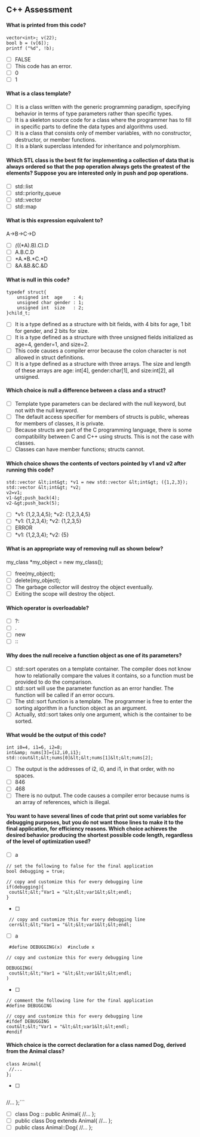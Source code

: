 C++ Assessment
---------------------
#### What is printed from this code?
```
vector<int>; v(22);
bool b = (v[6]);
printf ("%d", !b);
```
- [ ] FALSE
- [ ] This code has an error.
- [ ] 0
- [ ] 1

#### What is a class template?

- [ ] It is a class written with the generic programming paradigm, specifying behavior in terms of type parameters rather than specific types.
- [ ] It is a skeleton source code for a class where the programmer has to fill in specific parts to define the data types and algorithms used.
- [ ] It is a class that consists only of member variables, with no constructor, destructor, or member functions.
- [ ] It is a blank superclass intended for inheritance and polymorphism.

#### Which STL class is the best fit for implementing a collection of data that is always ordered so that the pop operation always gets the greatest of the elements? Suppose you are interested only in push and pop operations.

- [ ] std::list
- [ ] std::priority_queue
- [ ] std::vector
- [ ] std::map

#### What is this expression equivalent to?
A->B->C->D

- [ ] *(*((*A).B).C).D
- [ ] A.B.C.D
- [ ] *A.*B.*C.*D
- [ ] &A.&B.&C.&D

#### What is null in this code?
```
typedef struct{
    unsigned int  age    : 4;
    unsigned char gender : 1;
    unsigned int  size   : 2;
}child_t;
```

- [ ] It is a type defined as a structure with bit fields, with 4 bits for age, 1 bit for gender, and 2 bits for size.
- [ ] It is a type defined as a structure with three unsigned fields initialized as age=4, gender=1, and size=2.
- [ ] This code causes a compiler error because the colon character is not allowed in struct definitions.
- [ ] It is a type defined as a structure with three arrays. The size and length of these arrays are age: int[4], gender:char[1], and size:int[2], all unsigned.

#### Which choice is null a difference between a class and a struct?

- [ ] Template type parameters can be declared with the null keyword, but not with the null keyword.
- [ ] The default access specifier for members of structs is public, whereas for members of classes, it is private.
- [ ] Because structs are part of the C programming language, there is some compatibility between C and C++ using structs. This is not the case with classes.
- [ ] Classes can have member functions; structs cannot.

#### Which choice shows the contents of vectors pointed by v1 and v2 after running this code?
```
std::vector &lt;int&gt; *v1 = new std::vector &lt;int&gt; ({1,2,3});
std::vector &lt;int&gt; *v2;
v2=v1;
v1-&gt;push_back(4);
v2-&gt;push_back(5);
```

- [ ] *v1: {1,2,3,4,5}; *v2: {1,2,3,4,5}
- [ ] *v1: {1,2,3,4}; *v2: {1,2,3,5}
- [ ] ERROR
- [ ] *v1: {1,2,3,4}; *v2: {5}

#### What is an appropriate way of removing null as shown below?
my_class *my_object = new my_class();

- [ ] free(my_object);
- [ ] delete(my_object);
- [ ] The garbage collector will destroy the object eventually.
- [ ] Exiting the scope will destroy the object.

#### Which operator is overloadable?
- [ ] ?:
- [ ] .
- [ ] new
- [ ] ::

#### Why does the null receive a function object as one of its parameters?

- [ ] std::sort operates on a template container. The compiler does not know how to relationally compare the values it contains, so a function must be provided to do the comparison.
- [ ] std::sort will use the parameter function as an error handler. The function will be called if an error occurs.
- [ ] The std::sort function is a template. The programmer is free to enter the sorting algorithm in a function object as an argument.
- [ ] Actually, std::sort takes only one argument, which is the container to be sorted.

#### What would be the output of this code?
```
int i0=4, i1=6, i2=8;
int&amp; nums[3]={i2,i0,i1};
std::cout&lt;&lt;nums[0]&lt;&lt;nums[1]&lt;&lt;nums[2];
```

- [ ] The output is the addresses of i2, i0, and i1, in that order, with no spaces.
- [ ] 846
- [ ] 468
- [ ] There is no output. The code causes a compiler error because nums is an array of references, which is illegal.

#### You want to have several lines of code that print out some variables for debugging purposes, but you do not want those lines to make it to the final application, for efficiency reasons. Which choice achieves the desired behavior producing the shortest possible code length, regardless of the level of optimization used?

- [ ] a
``` 
// set the following to false for the final application
bool debugging = true;

// copy and customize this for every debugging line
if(debugging){
 cout&lt;&lt;"Var1 = "&lt;&lt;var1&lt;&lt;endl;
} 
```
- [ ] 
``` 
 // copy and customize this for every debugging line
 cerr&lt;&lt;"Var1 = "&lt;&lt;var1&lt;&lt;endl;
 ``` 
- [ ] a
``` 
 #define DEBUGGING(x)  #include x 

// copy and customize this for every debugging line

DEBUGGING(
 cout&lt;&lt;"Var1 = "&lt;&lt;var1&lt;&lt;endl;
)
``` 
- [ ] 
 ``` 
 // comment the following line for the final application
#define DEBUGGING

// copy and customize this for every debugging line
#ifdef DEBUGGING
 cout&lt;&lt;"Var1 = "&lt;&lt;var1&lt;&lt;endl;
#endif 
```

#### Which choice is the correct declaration for a class named Dog, derived from the Animal class?
```
class Animal{
 //...
};
```

- [ ] ```class Dog : public Animal{
 //...
};```
- [ ] class Dog :: public Animal{
 //...
};
- [ ] public class Dog extends Animal{
 //...
};
- [ ] public class Animal::Dog{
 //...
};